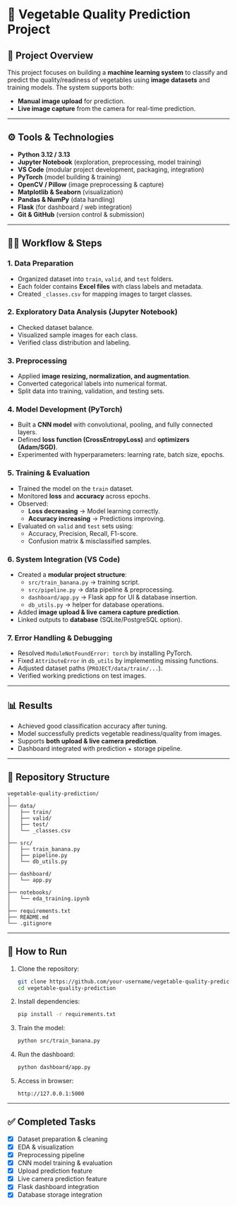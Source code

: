 
# 🥦 Vegetable Quality Prediction Project

## 📌 Project Overview
This project focuses on building a **machine learning system** to classify and predict the quality/readiness of vegetables using **image datasets** and training models. The system supports both:
- **Manual image upload** for prediction.
- **Live image capture** from the camera for real-time prediction.

---

## ⚙️ Tools & Technologies
- **Python 3.12 / 3.13**
- **Jupyter Notebook** (exploration, preprocessing, model training)
- **VS Code** (modular project development, packaging, integration)
- **PyTorch** (model building & training)
- **OpenCV / Pillow** (image preprocessing & capture)
- **Matplotlib & Seaborn** (visualization)
- **Pandas & NumPy** (data handling)
- **Flask** (for dashboard / web integration)
- **Git & GitHub** (version control & submission)

---

## 🧑‍💻 Workflow & Steps

### 1. Data Preparation
- Organized dataset into `train`, `valid`, and `test` folders.
- Each folder contains **Excel files** with class labels and metadata.
- Created `_classes.csv` for mapping images to target classes.

### 2. Exploratory Data Analysis (Jupyter Notebook)
- Checked dataset balance.
- Visualized sample images for each class.
- Verified class distribution and labeling.

### 3. Preprocessing
- Applied **image resizing, normalization, and augmentation**.
- Converted categorical labels into numerical format.
- Split data into training, validation, and testing sets.

### 4. Model Development (PyTorch)
- Built a **CNN model** with convolutional, pooling, and fully connected layers.
- Defined **loss function (CrossEntropyLoss)** and **optimizers (Adam/SGD)**.
- Experimented with hyperparameters: learning rate, batch size, epochs.

### 5. Training & Evaluation
- Trained the model on the `train` dataset.
- Monitored **loss** and **accuracy** across epochs.
- Observed:  
  - **Loss decreasing** → Model learning correctly.  
  - **Accuracy increasing** → Predictions improving.
- Evaluated on `valid` and `test` sets using:
  - Accuracy, Precision, Recall, F1-score.
  - Confusion matrix & misclassified samples.

### 6. System Integration (VS Code)
- Created a **modular project structure**:
  - `src/train_banana.py` → training script.
  - `src/pipeline.py` → data pipeline & preprocessing.
  - `dashboard/app.py` → Flask app for UI & database insertion.
  - `db_utils.py` → helper for database operations.
- Added **image upload & live camera capture prediction**.
- Linked outputs to **database** (SQLite/PostgreSQL option).

### 7. Error Handling & Debugging
- Resolved `ModuleNotFoundError: torch` by installing PyTorch.
- Fixed `AttributeError` in `db_utils` by implementing missing functions.
- Adjusted dataset paths (`PROJECT/data/train/...`).
- Verified working predictions on test images.

---

## 📊 Results
- Achieved good classification accuracy after tuning.
- Model successfully predicts vegetable readiness/quality from images.
- Supports **both upload & live camera prediction**.
- Dashboard integrated with prediction + storage pipeline.

---

## 📂 Repository Structure
```
vegetable-quality-prediction/
│
├── data/
│   ├── train/
│   ├── valid/
│   ├── test/
│   └── _classes.csv
│
├── src/
│   ├── train_banana.py
│   ├── pipeline.py
│   └── db_utils.py
│
├── dashboard/
│   └── app.py
│
├── notebooks/
│   └── eda_training.ipynb
│
├── requirements.txt
├── README.md
└── .gitignore
```

---

## 🚀 How to Run
1. Clone the repository:
   ```bash
   git clone https://github.com/your-username/vegetable-quality-prediction.git
   cd vegetable-quality-prediction
   ```
2. Install dependencies:
   ```bash
   pip install -r requirements.txt
   ```
3. Train the model:
   ```bash
   python src/train_banana.py
   ```
4. Run the dashboard:
   ```bash
   python dashboard/app.py
   ```
5. Access in browser:
   ```
   http://127.0.0.1:5000
   ```

---

## ✅ Completed Tasks
- [x] Dataset preparation & cleaning  
- [x] EDA & visualization  
- [x] Preprocessing pipeline  
- [x] CNN model training & evaluation  
- [x] Upload prediction feature  
- [x] Live camera prediction feature  
- [x] Flask dashboard integration  
- [x] Database storage integration  
